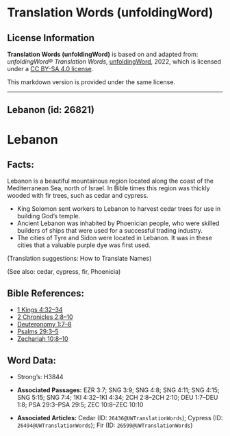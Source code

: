 # Translation Words (unfoldingWord)

## License Information

**Translation Words (unfoldingWord)** is based on and adapted from: _unfoldingWord® Translation Words_, [unfoldingWord](https://unfoldingword.org/utw), 2022, which is licensed under a [CC BY-SA 4.0 license](https://creativecommons.org/licenses/by-sa/4.0/legalcode.en).

This markdown version is provided under the same license.



--------------------------------

## Lebanon (id: 26821)

Lebanon
=======

Facts:
------

Lebanon is a beautiful mountainous region located along the coast of the Mediterranean Sea, north of Israel. In Bible times this region was thickly wooded with fir trees, such as cedar and cypress.

* King Solomon sent workers to Lebanon to harvest cedar trees for use in building God’s temple.
* Ancient Lebanon was inhabited by Phoenician people, who were skilled builders of ships that were used for a successful trading industry.
* The cities of Tyre and Sidon were located in Lebanon. It was in these cities that a valuable purple dye was first used.

(Translation suggestions: How to Translate Names)

(See also: cedar, cypress, fir, Phoenicia)

Bible References:
-----------------

* [1 Kings 4:32–34](https://ref.ly/1Kgs4:32-1Kgs4:34)
* [2 Chronicles 2:8–10](https://ref.ly/2Chr2:8-2Chr2:10)
* [Deuteronomy 1:7–8](https://ref.ly/Deut1:7-Deut1:8)
* [Psalms 29:3–5](https://ref.ly/Ps29:3-Ps29:5)
* [Zechariah 10:8–10](https://ref.ly/Zech10:8-Zech10:10)

Word Data:
----------

* Strong’s: H3844

* **Associated Passages:** EZR 3:7; SNG 3:9; SNG 4:8; SNG 4:11; SNG 4:15; SNG 5:15; SNG 7:4; 1KI 4:32–1KI 4:34; 2CH 2:8–2CH 2:10; DEU 1:7–DEU 1:8; PSA 29:3–PSA 29:5; ZEC 10:8–ZEC 10:10
* **Associated Articles:** Cedar (ID: `26436@UWTranslationWords`); Cypress (ID: `26494@UWTranslationWords`); Fir (ID: `26599@UWTranslationWords`)

